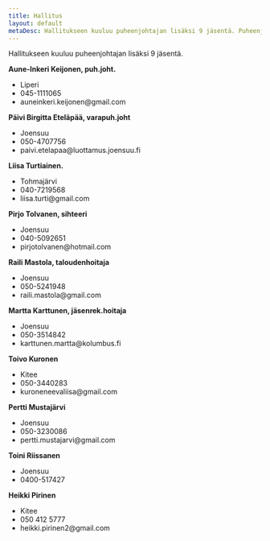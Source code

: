 ```yaml
---
title: Hallitus
layout: default
metaDesc: Hallitukseen kuuluu puheenjohtajan lisäksi 9 jäsentä. Puheenjohtajana toimii Aune-Inkeri Keijonen.
---
```


Hallitukseen kuuluu puheenjohtajan lisäksi 9 jäsentä.

**Aune-Inkeri Keijonen, puh.joht.**
<ul class="mt-0">
	<li>Liperi</li>
	<li>045-1111065</li>
	<li>auneinkeri.keijonen@gmail.com</li>
</ul>

**Päivi Birgitta Eteläpää, varapuh.joht**
<ul class="mt-0">
	<li>Joensuu</li>
	<li>050-4707756</li>
	<li>paivi.etelapaa@luottamus.joensuu.fi</li>
</ul>

**Liisa Turtiainen.**
<ul class="mt-0">
	<li>Tohmajärvi</li>
	<li>040-7219568</li>
	<li>liisa.turti@gmail.com</li>
</ul>

**Pirjo Tolvanen, sihteeri**
<ul class="mt-0">
	<li>Joensuu</li>
	<li>040-5092651</li>
	<li>pirjotolvanen@hotmail.com</li>
</ul>

**Raili Mastola, taloudenhoitaja**
<ul class="mt-0">
	<li>Joensuu</li>
	<li>050-5241948</li>
	<li>raili.mastola@gmail.com</li>
</ul>

**Martta Karttunen, jäsenrek.hoitaja**
<ul class="mt-0">
	<li>Joensuu</li>
	<li>050-3514842</li>
	<li>karttunen.martta@kolumbus.fi</li>
</ul>

**Toivo Kuronen**
<ul class="mt-0">
	<li>Kitee</li>
	<li>050-3440283</li>
	<li>kuroneneevaliisa@gmail.com</li>
</ul>

**Pertti Mustajärvi**
<ul class="mt-0">
	<li>Joensuu</li>
	<li>050-3230086</li>
	<li>pertti.mustajarvi@gmail.com</li>
</ul>

**Toini Riissanen**
<ul class="mt-0">
	<li>Joensuu</li>
	<li>0400-517427</li>
</ul>

**Heikki Pirinen**
<ul class="mt-0">
	<li>Kitee</li>
	<li>050 412 5777</li>
	<li>heikki.pirinen2@gmail.com</li>
</ul>
